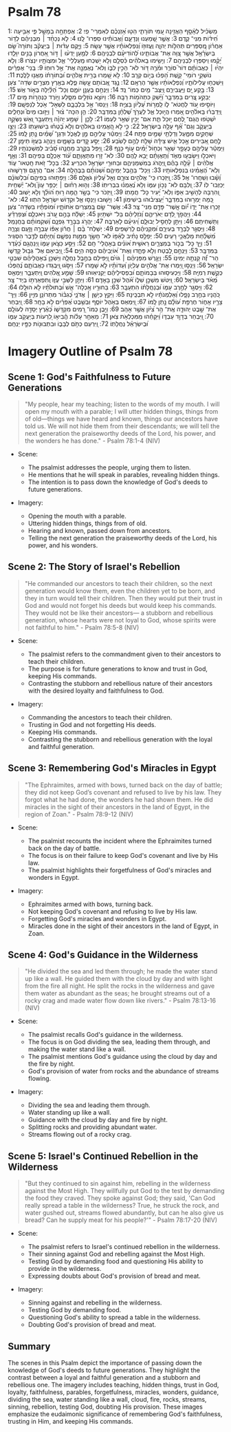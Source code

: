 # Psalm 78
1: מַשְׂכִּ֗יל לְאָ֫סָ֥ף הַאֲזִ֣ינָה עַ֭מִּי תּוֹרָתִ֑י הַטּ֥וּ אָ֝זְנְכֶ֗ם לְאִמְרֵי־ פִֽי׃
2: אֶפְתְּחָ֣ה בְמָשָׁ֣ל פִּ֑י אַבִּ֥יעָה חִ֝יד֗וֹת מִנִּי־ קֶֽדֶם׃
3: אֲשֶׁ֣ר שָׁ֭מַעְנוּ וַנֵּדָעֵ֑ם וַ֝אֲבוֹתֵ֗ינוּ סִפְּרוּ־ לָֽנוּ׃
4: לֹ֤א נְכַחֵ֨ד ׀ מִבְּנֵיהֶ֗ם לְד֥וֹר אַחֲר֗וֹן מְֽ֭סַפְּרִים תְּהִלּ֣וֹת יְהוָ֑ה וֶעֱזוּז֥וֹ וְ֝נִפְלְאוֹתָ֗יו אֲשֶׁ֣ר עָשָֽׂה׃
5: וַיָּ֤קֶם עֵד֨וּת ׀ בְּֽיַעֲקֹ֗ב וְתוֹרָה֮ שָׂ֤ם בְּיִשְׂרָ֫אֵ֥ל אֲשֶׁ֣ר צִ֭וָּה אֶת־ אֲבוֹתֵ֑ינוּ לְ֝הוֹדִיעָ֗ם לִבְנֵיהֶֽם׃
6: לְמַ֤עַן יֵדְע֨וּ ׀ דּ֣וֹר אַ֭חֲרוֹן בָּנִ֣ים יִוָּלֵ֑דוּ יָ֝קֻ֗מוּ וִֽיסַפְּר֥וּ לִבְנֵיהֶֽם׃
7: וְיָשִׂ֥ימוּ בֵֽאלֹהִ֗ים כִּ֫סְלָ֥ם וְלֹ֣א יִ֭שְׁכְּחוּ מַֽעַלְלֵי־ אֵ֑ל וּמִצְוֺתָ֥יו יִנְצֹֽרוּ׃
8: וְלֹ֤א יִהְי֨וּ ׀ כַּאֲבוֹתָ֗ם דּוֹר֮ סוֹרֵ֪ר וּמֹ֫רֶ֥ה דּ֭וֹר לֹא־ הֵכִ֣ין לִבּ֑וֹ וְלֹא־ נֶאֶמְנָ֖ה אֶת־ אֵ֣ל רוּחֽוֹ׃
9: בְּֽנֵי־ אֶפְרַ֗יִם נוֹשְׁקֵ֥י רוֹמֵי־ קָ֑שֶׁת הָ֝פְכ֗וּ בְּי֣וֹם קְרָֽב׃
10: לֹ֣א שָׁ֭מְרוּ בְּרִ֣ית אֱלֹהִ֑ים וּ֝בְתוֹרָת֗וֹ מֵאֲנ֥וּ לָלֶֽכֶת׃
11: וַיִּשְׁכְּח֥וּ עֲלִילוֹתָ֑יו וְ֝נִפְלְאוֹתָ֗יו אֲשֶׁ֣ר הֶרְאָֽם׃
12: נֶ֣גֶד אֲ֭בוֹתָם עָ֣שָׂה פֶ֑לֶא בְּאֶ֖רֶץ מִצְרַ֣יִם שְׂדֵה־ צֹֽעַן׃
13: בָּ֣קַע יָ֭ם וַיַּֽעֲבִירֵ֑ם וַֽיַּצֶּב־ מַ֥יִם כְּמוֹ־ נֵֽד׃
14: וַיַּנְחֵ֣ם בֶּעָנָ֣ן יוֹמָ֑ם וְכָל־ הַ֝לַּ֗יְלָה בְּא֣וֹר אֵֽשׁ׃
15: יְבַקַּ֣ע צֻ֭רִים בַּמִּדְבָּ֑ר וַ֝יַּ֗שְׁקְ כִּתְהֹמ֥וֹת רַבָּֽה׃
16: וַיּוֹצִ֣א נוֹזְלִ֣ים מִסָּ֑לַע וַיּ֖וֹרֶד כַּנְּהָר֣וֹת מָֽיִם׃
17: וַיּוֹסִ֣יפוּ ע֭וֹד לַחֲטֹא־ ל֑וֹ לַֽמְר֥וֹת עֶ֝לְי֗וֹן בַּצִּיָּֽה׃
18: וַיְנַסּוּ־ אֵ֥ל בִּלְבָבָ֑ם לִֽשְׁאָל־ אֹ֥כֶל לְנַפְשָֽׁם׃
19: וַֽיְדַבְּר֗וּ בֵּֽאלֹ֫הִ֥ים אָ֭מְרוּ הֲי֣וּכַל אֵ֑ל לַעֲרֹ֥ךְ שֻׁ֝לְחָ֗ן בַּמִּדְבָּֽר׃
20: הֵ֤ן הִכָּה־ צ֨וּר ׀ וַיָּז֣וּבוּ מַיִם֮ וּנְחָלִ֪ים יִ֫שְׁטֹ֥פוּ הֲגַם־ לֶ֭חֶם י֣וּכַל תֵּ֑ת אִם־ יָכִ֖ין שְׁאֵ֣ר לְעַמּֽוֹ׃
21: לָכֵ֤ן ׀ שָׁמַ֥ע יְהוָ֗ה וַֽיִּתְעַבָּ֥ר וְ֭אֵשׁ נִשְּׂקָ֣ה בְיַעֲקֹ֑ב וְגַם־ אַ֝֗ף עָלָ֥ה בְיִשְׂרָאֵֽל׃
22: כִּ֤י לֹ֣א הֶ֭אֱמִינוּ בֵּאלֹהִ֑ים וְלֹ֥א בָ֝טְח֗וּ בִּֽישׁוּעָתֽוֹ׃
23: וַיְצַ֣ו שְׁחָקִ֣ים מִמָּ֑עַל וְדַלְתֵ֖י שָׁמַ֣יִם פָּתָֽח׃
24: וַיַּמְטֵ֬ר עֲלֵיהֶ֣ם מָ֣ן לֶאֱכֹ֑ל וּדְגַן־ שָׁ֝מַ֗יִם נָ֣תַן לָֽמוֹ׃
25: לֶ֣חֶם אַ֭בִּירִים אָ֣כַל אִ֑ישׁ צֵידָ֬ה שָׁלַ֖ח לָהֶ֣ם לָשֹֽׂבַע׃
26: יַסַּ֣ע קָ֭דִים בַּשָּׁמָ֑יִם וַיְנַהֵ֖ג בְּעֻזּ֣וֹ תֵימָֽן׃
27: וַיַּמְטֵ֬ר עֲלֵיהֶ֣ם כֶּעָפָ֣ר שְׁאֵ֑ר וּֽכְח֥וֹל יַ֝מִּ֗ים ע֣וֹף כָּנָֽף׃
28: וַ֭יַּפֵּל בְּקֶ֣רֶב מַחֲנֵ֑הוּ סָ֝בִ֗יב לְמִשְׁכְּנֹתָֽיו׃
29: וַיֹּאכְל֣וּ וַיִּשְׂבְּע֣וּ מְאֹ֑ד וְ֝תַֽאֲוָתָ֗ם יָבִ֥א לָהֶֽם׃
30: לֹא־ זָר֥וּ מִתַּאֲוָתָ֑ם ע֝֗וֹד אָכְלָ֥ם בְּפִיהֶֽם׃
31: וְאַ֤ף אֱלֹהִ֨ים ׀ עָ֘לָ֤ה בָהֶ֗ם וַֽ֭יַּהֲרֹג בְּמִשְׁמַנֵּיהֶ֑ם וּבַחוּרֵ֖י יִשְׂרָאֵ֣ל הִכְרִֽיעַ׃
32: בְּכָל־ זֹ֭את חָֽטְאוּ־ ע֑וֹד וְלֹֽא־ הֶ֝אֱמִ֗ינוּ בְּנִפְלְאוֹתָֽיו׃
33: וַיְכַל־ בַּהֶ֥בֶל יְמֵיהֶ֑ם וּ֝שְׁנוֹתָ֗ם בַּבֶּהָלָֽה׃
34: אִם־ הֲרָגָ֥ם וּדְרָשׁ֑וּהוּ וְ֝שָׁ֗בוּ וְשִֽׁחֲרוּ־ אֵֽל׃
35: וַֽ֭יִּזְכְּרוּ כִּֽי־ אֱלֹהִ֣ים צוּרָ֑ם וְאֵ֥ל עֶ֝לְיוֹן גֹּאֲלָֽם׃
36: וַיְפַתּ֥וּהוּ בְּפִיהֶ֑ם וּ֝בִלְשׁוֹנָ֗ם יְכַזְּבוּ־ לֽוֹ׃
37: וְ֭לִבָּם לֹא־ נָכ֣וֹן עִמּ֑וֹ וְלֹ֥א נֶ֝אֶמְנ֗וּ בִּבְרִיתֽוֹ׃
38: וְה֤וּא רַח֨וּם ׀ יְכַפֵּ֥ר עָוֺן֮ וְֽלֹא־ יַ֫שְׁחִ֥ית וְ֭הִרְבָּה לְהָשִׁ֣יב אַפּ֑וֹ וְלֹֽא־ יָ֝עִיר כָּל־ חֲמָתֽוֹ׃
39: וַ֭יִּזְכֹּר כִּי־ בָשָׂ֣ר הֵ֑מָּה ר֥וּחַ ה֝וֹלֵ֗ךְ וְלֹ֣א יָשֽׁוּב׃
40: כַּ֭מָּה יַמְר֣וּהוּ בַמִּדְבָּ֑ר יַ֝עֲצִיב֗וּהוּ בִּֽישִׁימֽוֹן׃
41: וַיָּשׁ֣וּבוּ וַיְנַסּ֣וּ אֵ֑ל וּקְד֖וֹשׁ יִשְׂרָאֵ֣ל הִתְווּ׃
42: לֹא־ זָכְר֥וּ אֶת־ יָד֑וֹ י֝֗וֹם אֲֽשֶׁר־ פָּדָ֥ם מִנִּי־ צָֽר׃
43: אֲשֶׁר־ שָׂ֣ם בְּ֭מִצְרַיִם אֹֽתוֹתָ֑יו וּ֝מוֹפְתָ֗יו בִּשְׂדֵה־ צֹֽעַן׃
44: וַיַּהֲפֹ֣ךְ לְ֭דָם יְאֹרֵיהֶ֑ם וְ֝נֹזְלֵיהֶ֗ם בַּל־ יִשְׁתָּיֽוּן׃
45: יְשַׁלַּ֬ח בָּהֶ֣ם עָ֭רֹב וַיֹּאכְלֵ֑ם וּ֝צְפַרְדֵּ֗עַ וַתַּשְׁחִיתֵֽם׃
46: וַיִּתֵּ֣ן לֶחָסִ֣יל יְבוּלָ֑ם וִֽ֝יגִיעָ֗ם לָאַרְבֶּֽה׃
47: יַהֲרֹ֣ג בַּבָּרָ֣ד גַּפְנָ֑ם וְ֝שִׁקְמוֹתָ֗ם בַּֽחֲנָמַֽל׃
48: וַיַּסְגֵּ֣ר לַבָּרָ֣ד בְּעִירָ֑ם וּ֝מִקְנֵיהֶ֗ם לָרְשָׁפִֽים׃
49: יְשַׁלַּח־ בָּ֨ם ׀ חֲר֬וֹן אַפּ֗וֹ עֶבְרָ֣ה וָזַ֣עַם וְצָרָ֑ה מִ֝שְׁלַ֗חַת מַלְאֲכֵ֥י רָעִֽים׃
50: יְפַלֵּ֥ס נָתִ֗יב לְאַ֫פּ֥וֹ לֹא־ חָשַׂ֣ךְ מִמָּ֣וֶת נַפְשָׁ֑ם וְ֝חַיָּתָ֗ם לַדֶּ֥בֶר הִסְגִּֽיר׃
51: וַיַּ֣ךְ כָּל־ בְּכ֣וֹר בְּמִצְרָ֑יִם רֵאשִׁ֥ית א֝וֹנִ֗ים בְּאָהֳלֵי־ חָֽם׃
52: וַיַּסַּ֣ע כַּצֹּ֣אן עַמּ֑וֹ וַֽיְנַהֲגֵ֥ם כַּ֝עֵ֗דֶר בַּמִּדְבָּֽר׃
53: וַיַּנְחֵ֣ם לָ֭בֶטַח וְלֹ֣א פָחָ֑דוּ וְאֶת־ א֝וֹיְבֵיהֶ֗ם כִּסָּ֥ה הַיָּֽם׃
54: וַ֭יְבִיאֵם אֶל־ גְּב֣וּל קָדְשׁ֑וֹ הַר־ זֶ֝֗ה קָנְתָ֥ה יְמִינֽוֹ׃
55: וַיְגָ֤רֶשׁ מִפְּנֵיהֶ֨ם ׀ גּוֹיִ֗ם וַֽ֭יַּפִּילֵם בְּחֶ֣בֶל נַחֲלָ֑ה וַיַּשְׁכֵּ֥ן בְּ֝אָהֳלֵיהֶ֗ם שִׁבְטֵ֥י יִשְׂרָאֵֽל׃
56: וַיְנַסּ֣וּ וַ֭יַּמְרוּ אֶת־ אֱלֹהִ֣ים עֶלְי֑וֹן וְ֝עֵדוֹתָ֗יו לֹ֣א שָׁמָֽרוּ׃
57: וַיִּסֹּ֣גוּ וַֽ֭יִּבְגְּדוּ כַּאֲבוֹתָ֑ם נֶ֝הְפְּכ֗וּ כְּקֶ֣שֶׁת רְמִיָּֽה׃
58: וַיַּכְעִיס֥וּהוּ בְּבָמוֹתָ֑ם וּ֝בִפְסִילֵיהֶ֗ם יַקְנִיאֽוּהוּ׃
59: שָׁמַ֣ע אֱ֭לֹהִים וַֽיִּתְעַבָּ֑ר וַיִּמְאַ֥ס מְ֝אֹ֗ד בְּיִשְׂרָאֵֽל׃
60: וַ֭יִּטֹּשׁ מִשְׁכַּ֣ן שִׁל֑וֹ אֹ֝֗הֶל שִׁכֵּ֥ן בָּאָדָֽם׃
61: וַיִּתֵּ֣ן לַשְּׁבִ֣י עֻזּ֑וֹ וְֽתִפְאַרְתּ֥וֹ בְיַד־ צָֽר׃
62: וַיַּסְגֵּ֣ר לַחֶ֣רֶב עַמּ֑וֹ וּ֝בְנַחֲלָת֗וֹ הִתְעַבָּֽר׃
63: בַּחוּרָ֥יו אָֽכְלָה־ אֵ֑שׁ וּ֝בְתוּלֹתָ֗יו לֹ֣א הוּלָּֽלוּ׃
64: כֹּ֭הֲנָיו בַּחֶ֣רֶב נָפָ֑לוּ וְ֝אַלְמְנֹתָ֗יו לֹ֣א תִבְכֶּֽינָה׃
65: וַיִּקַ֖ץ כְּיָשֵׁ֥ן ׀ אֲדֹנָ֑י כְּ֝גִבּ֗וֹר מִתְרוֹנֵ֥ן מִיָּֽיִן׃
66: וַיַּךְ־ צָרָ֥יו אָח֑וֹר חֶרְפַּ֥ת ע֝וֹלָ֗ם נָ֣תַן לָֽמוֹ׃
67: וַ֭יִּמְאַס בְּאֹ֣הֶל יוֹסֵ֑ף וּֽבְשֵׁ֥בֶט אֶ֝פְרַ֗יִם לֹ֣א בָחָֽר׃
68: וַ֭יִּבְחַר אֶת־ שֵׁ֣בֶט יְהוּדָ֑ה אֶֽת־ הַ֥ר צִ֝יּ֗וֹן אֲשֶׁ֣ר אָהֵֽב׃
69: וַיִּ֣בֶן כְּמוֹ־ רָ֭מִים מִקְדָּשׁ֑וֹ כְּ֝אֶ֗רֶץ יְסָדָ֥הּ לְעוֹלָֽם׃
70: וַ֭יִּבְחַר בְּדָוִ֣ד עַבְדּ֑וֹ וַ֝יִּקָּחֵ֗הוּ מִֽמִּכְלְאֹ֥ת צֹֽאן׃
71: מֵאַחַ֥ר עָל֗וֹת הֱ֫בִיא֥וֹ לִ֭רְעוֹת בְּיַעֲקֹ֣ב עַמּ֑וֹ וּ֝בְיִשְׂרָאֵ֗ל נַחֲלָתֽוֹ׃
72: וַ֭יִּרְעֵם כְּתֹ֣ם לְבָב֑וֹ וּבִתְבוּנ֖וֹת כַּפָּ֣יו יַנְחֵֽם׃

# Imagery Outline of Psalm 78

## Scene 1: God's Faithfulness to Future Generations

> "My people, hear my teaching; listen to the words of my mouth. I will open my mouth with a parable; I will utter hidden things, things from of old—things we have heard and known, things our ancestors have told us. We will not hide them from their descendants; we will tell the next generation the praiseworthy deeds of the Lord, his power, and the wonders he has done." - Psalm 78:1-4 (NIV)

- Scene:
  - The psalmist addresses the people, urging them to listen.
  - He mentions that he will speak in parables, revealing hidden things.
  - The intention is to pass down the knowledge of God's deeds to future generations.

- Imagery:
  - Opening the mouth with a parable.
  - Uttering hidden things, things from of old.
  - Hearing and known, passed down from ancestors.
  - Telling the next generation the praiseworthy deeds of the Lord, his power, and his wonders.

## Scene 2: The Story of Israel's Rebellion

> "He commanded our ancestors to teach their children, so the next generation would know them, even the children yet to be born, and they in turn would tell their children. Then they would put their trust in God and would not forget his deeds but would keep his commands. They would not be like their ancestors— a stubborn and rebellious generation, whose hearts were not loyal to God, whose spirits were not faithful to him." - Psalm 78:5-8 (NIV)

- Scene:
  - The psalmist refers to the commandment given to their ancestors to teach their children.
  - The purpose is for future generations to know and trust in God, keeping His commands.
  - Contrasting the stubborn and rebellious nature of their ancestors with the desired loyalty and faithfulness to God.

- Imagery:
  - Commanding the ancestors to teach their children.
  - Trusting in God and not forgetting His deeds.
  - Keeping His commands.
  - Contrasting the stubborn and rebellious generation with the loyal and faithful generation.

## Scene 3: Remembering God's Miracles in Egypt

> "The Ephraimites, armed with bows, turned back on the day of battle; they did not keep God’s covenant and refused to live by his law. They forgot what he had done, the wonders he had shown them. He did miracles in the sight of their ancestors in the land of Egypt, in the region of Zoan." - Psalm 78:9-12 (NIV)

- Scene:
  - The psalmist recounts the incident where the Ephraimites turned back on the day of battle.
  - The focus is on their failure to keep God's covenant and live by His law.
  - The psalmist highlights their forgetfulness of God's miracles and wonders in Egypt.

- Imagery:
  - Ephraimites armed with bows, turning back.
  - Not keeping God's covenant and refusing to live by His law.
  - Forgetting God's miracles and wonders in Egypt.
  - Miracles done in the sight of their ancestors in the land of Egypt, in Zoan.

## Scene 4: God's Guidance in the Wilderness

> "He divided the sea and led them through; he made the water stand up like a wall. He guided them with the cloud by day and with light from the fire all night. He split the rocks in the wilderness and gave them water as abundant as the seas; he brought streams out of a rocky crag and made water flow down like rivers." - Psalm 78:13-16 (NIV)

- Scene:
  - The psalmist recalls God's guidance in the wilderness.
  - The focus is on God dividing the sea, leading them through, and making the water stand like a wall.
  - The psalmist mentions God's guidance using the cloud by day and the fire by night.
  - God's provision of water from rocks and the abundance of streams flowing.

- Imagery:
  - Dividing the sea and leading them through.
  - Water standing up like a wall.
  - Guidance with the cloud by day and fire by night.
  - Splitting rocks and providing abundant water.
  - Streams flowing out of a rocky crag.

## Scene 5: Israel's Continued Rebellion in the Wilderness

> "But they continued to sin against him, rebelling in the wilderness against the Most High. They willfully put God to the test by demanding the food they craved. They spoke against God; they said, 'Can God really spread a table in the wilderness? True, he struck the rock, and water gushed out, streams flowed abundantly, but can he also give us bread? Can he supply meat for his people?'" - Psalm 78:17-20 (NIV)

- Scene:
  - The psalmist refers to Israel's continued rebellion in the wilderness.
  - Their sinning against God and rebelling against the Most High.
  - Testing God by demanding food and questioning His ability to provide in the wilderness.
  - Expressing doubts about God's provision of bread and meat.

- Imagery:
  - Sinning against and rebelling in the wilderness.
  - Testing God by demanding food.
  - Questioning God's ability to spread a table in the wilderness.
  - Doubting God's provision of bread and meat.

## Summary

The scenes in this Psalm depict the importance of passing down the knowledge of God's deeds to future generations. They highlight the contrast between a loyal and faithful generation and a stubborn and rebellious one. The imagery includes teaching, hidden things, trust in God, loyalty, faithfulness, parables, forgetfulness, miracles, wonders, guidance, dividing the sea, water standing like a wall, cloud, fire, rocks, streams, sinning, rebellion, testing God, doubting His provision. These images emphasize the eudaimonic significance of remembering God's faithfulness, trusting in Him, and keeping His commands.